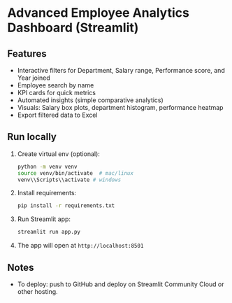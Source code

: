 # Advanced Employee Analytics Dashboard (Streamlit)

## Features
- Interactive filters for Department, Salary range, Performance score, and Year joined
- Employee search by name
- KPI cards for quick metrics
- Automated insights (simple comparative analytics)
- Visuals: Salary box plots, department histogram, performance heatmap
- Export filtered data to Excel

## Run locally
1. Create virtual env (optional):
   ```bash
   python -m venv venv
   source venv/bin/activate  # mac/linux
   venv\\Scripts\\activate # windows
   ```
2. Install requirements:
   ```bash
   pip install -r requirements.txt
   ```
3. Run Streamlit app:
   ```bash
   streamlit run app.py
   ```
4. The app will open at `http://localhost:8501`

## Notes
- To deploy: push to GitHub and deploy on Streamlit Community Cloud or other hosting.
